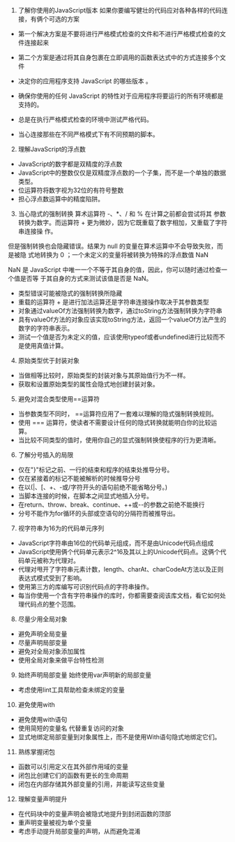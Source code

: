 1. 了解你使用的JavaScript版本
如果你要编写健壮的代码应对各种各样的代码连接，有俩个可选的方案
* 第一个解决方案是不要将进行严格模式检查的文件和不进行严格模式检查的文件连接起来
* 第二个方案是通过将其自身包裹在立即调用的函数表达式中的方式连接多个文件

* 决定你的应用程序支持 JavaScript 的哪些版本 。
* 确保你使用的任何 JavaScript 的特性对于应用程序将要运行的所有环境都是支持的。
* 总是在执行严格模式检查的环境中测试严格代码。
* 当心连接那些在不同严格模式下有不同预期的脚本。

2. 理解JavaScript的浮点数
* JavaScript的数字都是双精度的浮点数
* JavaScript中的整数仅仅是双精度浮点数的一个子集，而不是一个单独的数据类型。
* 位运算符将数字视为32位的有符号整数
* 担心浮点数运算中的精度陷阱。

3. 当心隐式的强制转换
算术运算符 -、*、/ 和 % 在计算之前都会尝试将其 参数转换为数字。而运算符 + 更为微妙，因为它既重载了数字相加，又重载了字符串连接操 作。

但是强制转换也会隐藏错误。结果为 null 的变量在算术运算中不会导致失败，而是被隐 式地转换为 0 ；一个未定义的变量将被转换为特殊的浮点数值 NaN

NaN 是 JavaScript 中唯一一个不等于其自身的值，因此，你可以随时通过检查一个值是否等 于其自身的方式来测试该值是否是 NaN。
* 类型错误可能被隐式的强制转换所隐藏
* 重载的运算符 + 是进行加法运算还是字符串连接操作取决于其参数类型
* 对象通过valueOf方法强制转换为数字，通过toString方法强制转换为字符串
* 具有valueOf方法的对象应该实现toString方法，返回一个valueOf方法产生的数字的字符串表示。
* 测试一个值是否为未定义的值，应该使用typeof或者undefined进行比较而不是使用真值计算。

4. 原始类型优于封装对象
* 当做相等比较时，原始类型的封装对象与其原始值行为不一样。
* 获取和设置原始类型的属性会隐式地创建封装对象。

5. 避免对混合类型使用==运算符
* 当参数类型不同时， ==运算符应用了一套难以理解的隐式强制转换规则。
* 使用 === 运算符，使读者不需要设计任何的隐式转换就能明白你的比较运算。
* 当比较不同类型的值时，使用你自己的显式强制转换使程序的行为更清晰。

6. 了解分号插入的局限
* 仅在"}"标记之前、一行的结束和程序的结束处推导分号。
* 仅在紧接着的标记不能被解析的时候推导分号
* 在以(|、[、+、-或/字符开头的语句前绝不能省略分号。)
* 当脚本连接的时候，在脚本之间显式地插入分号。
* 在return、throw、break、continue、++或--的参数之前绝不能换行
* 分号不能作为for循环的头部或空语句的分隔符而被推导出。

7. 视字符串为16为的代码单元序列
* JavaScript字符串由16位的代码单元组成，而不是由Unicode代码点组成
* JavaScript使用俩个代码单元表示2^16及其以上的Unicode代码点。这俩个代码单元被称为代理对。
* 代理对甩开了字符串元素计数，length、charAt、charCodeAt方法以及正则表达式模式受到了影响。
* 使用第三方的库编写可识别代码点的字符串操作。
* 每当你使用一个含有字符串操作的库时，你都需要查阅该库文档，看它如何处理代码点的整个范围。

8. 尽量少用全局对象
* 避免声明全局变量
* 尽量声明局部变量
* 避免对全局对象添加属性
* 使用全局对象来做平台特性检测

9. 始终声明局部变量
始终使用var声明新的局部变量
* 考虑使用lint工具帮助检查未绑定的变量

10. 避免使用with
* 避免使用with语句
* 使用简短的变量名 代替重复访问的对象
* 显式地绑定局部变量到对象属性上，而不是使用With语句隐式地绑定它们。

11. 熟练掌握闭包
* 函数可以引用定义在其外部作用域的变量
* 闭包比创建它们的函数有更长的生命周期
* 闭包在内部存储其外部变量的引用，并能读写这些变量

12. 理解变量声明提升
* 在代码块中的变量声明会被隐式地提升到封闭函数的顶部
* 重声明变量被视为单个变量
* 考虑手动提升局部变量的声明，从而避免混淆